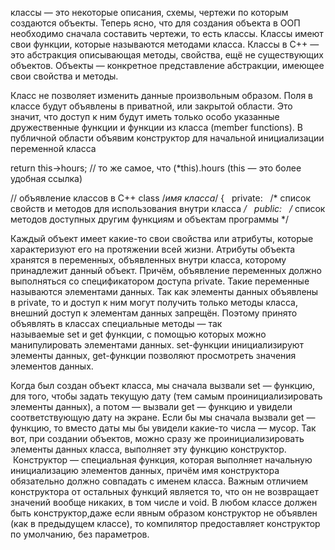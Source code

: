 классы — это некоторые описания, схемы, чертежи по которым создаются объекты. Теперь ясно, что для создания объекта в ООП необходимо сначала составить чертежи, то есть классы. Классы имеют свои функции, которые называются методами класса. Классы в С++ — это абстракция описывающая методы, свойства, ещё не существующих объектов. Объекты — конкретное представление абстракции, имеющее свои свойства и методы.

Класс не позволяет изменить данные произвольным образом. Поля в классе будут объявлены в приватной, или закрытой области. Это значит, что доступ к ним будут иметь только особо указанные дружественные функции и функции из класса (member functions). В публичной области объявим конструктор для начальной инициализации переменной класса

return this->hours;  // то же самое, что (*this).hours (this — это более удобная ссылка)

// объявление классов в С++
class /*имя класса*/
{
  private:
  /* список свойств и методов для использования внутри класса */
  public:
  /* список методов доступных другим функциям и объектам программы */

  Каждый объект имеет какие-то свои свойства или атрибуты, которые характеризуют его на протяжении всей жизни. Атрибуты объекта хранятся в переменных, объявленных внутри класса, которому принадлежит данный объект. Причём, объявление переменных должно выполняться со спецификатором доступа private. Такие переменные называются элементами данных. Так как элементы данных объявлены в private, то и доступ к ним могут получить только методы класса, внешний доступ к элементам данных запрещён. Поэтому принято объявлять в классах специальные методы — так называемые set и get функции, с помощью которых можно манипулировать элементами данных. set-функции инициализируют элементы данных, get-функции позволяют просмотреть значения элементов данных.


Когда был создан объект класса, мы сначала вызвали set — функцию, для того, чтобы задать текущую дату (тем самым проинициализировать элементы данных), а потом — вызвали get — функцию и увидели соответствующую дату на экране. Если бы мы сначала вызвали get — функцию, то вместо даты мы бы увидели какие-то числа — мусор. Так вот, при создании объектов, можно сразу же проинициализировать элементы данных класса, выполняет эту функцию конструктор.  Конструктор — специальная функция, которая выполняет начальную инициализацию элементов данных, причём имя конструктора обязательно должно совпадать с именем класса. Важным отличием конструктора от остальных функций является то, что он не возвращает значений вообще никаких, в том числе и void. В любом классе должен быть конструктор,даже если явным образом конструктор не объявлен (как в предыдущем классе), то компилятор предоставляет конструктор по умолчанию, без параметров.
